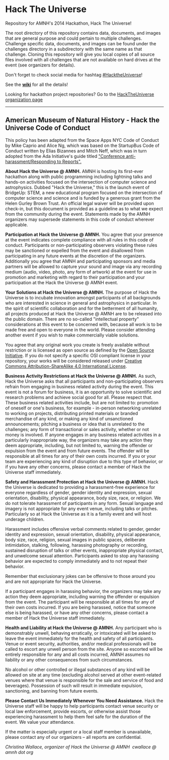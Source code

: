 # Hack The Universe
Repository for AMNH's 2014 Hackathon, Hack The Universe!

The root directory of this repository contains data, documents, and images that are general purpose and could pertain to multiple challenges. Challenge specific data, documents, and images can be found under the challenges directory in a subdirectory with the same name as that challenge. Cloning this repository will give you local copies of all source files involved with all challenges that are not available on hard drives at the event (see organizers for details).

Don't forget to check social media for hashtag [#HacktheUniverse](https://twitter.com/search?f=tweets&vertical=default&q=hacktheuniverse&src=typd)!

See the [**wiki**](https://github.com/amnh/HackTheUniverse/wiki) for all the details!

Looking for hackathon project repositories? Go to the [HackTheUniverse organization page](https://github.com/HackTheUniverse)

___

## American Museum of Natural History - Hack the Universe Code of Conduct

This policy has been adapted from the Space Apps NYC Code of Conduct by Mike Caprio and Alice Ng, which was based on the StartupBus Code of Conduct written by Elias Bizannes and Mitch Neff, which was in turn adopted from the Ada Initiative's guide titled <a href="http://geekfeminism.wikia.com/wiki/Conference_anti-harassment/Responding_to_reports">"Conference anti-harassment/Responding to Reports".</a>

**About Hack the Universe @ AMNH.** AMNH is hosting its first-ever hackathon along with public programming including lightning talks and hands-on activities focused on the intersection of computer science and astrophysics. Dubbed "Hack the Universe," this is the launch event of BridgeUp: STEM, a new educational program focused on the intersection of computer science and science and is funded by a generous grant from the Helen Gurley Brown Trust. An official legal waiver will be provided upon check-in, but this document is provided as a guideline as to what we expect from the community during the event. Statements made by the AMNH organizers may supersede statements in this code of conduct wherever applicable.

**Participation at Hack the Universe @ AMNH.** You agree that your presence at the event indicates complete compliance with all rules in this code of conduct. Participants or non-participating observers violating these rules may be sanctioned or expelled from the event and disallowed from participating in any future events at the discretion of the organizers. Additionally you agree that AMNH and participating sponsors and media partners will be allowed to capture your sound and image via any recording medium (audio, video, photo, any form of artwork) at the event for use in promotion and marketing with regard to their participation and your participation at the Hack the Universe @ AMNH event.

**Your Solutions at Hack the Universe @ AMNH.** The purpose of Hack the Universe is to incubate innovation amongst participants of all backgrounds who are interested in science in general and astrophysics in particular. In the spirit of scientific collaboration and for the betterment of all humanity, all projects produced at Hack the Universe @ AMNH are to be released into the public domain. There are no so-called "intellectual property" considerations at this event to be concerned with, because all work is to be made free and open to everyone in the world. Please consider attending another event if you wish to make commercially viable solutions.

You agree that any original work you create is freely available without restriction or is licensed as open source as defined by the [Open Source Initiative](http://www.opensource.org/docs/osd). If you do not specify a specific OSI compliant license in your repository, your works will be considered released under [Creative Commons Attribution-ShareAlike 4.0 International License](https://creativecommons.org/licenses/by-sa/4.0/).

**Business Activity Restrictions at Hack the Universe @ AMNH.** As such, Hack the Universe asks that all participants and non-participating observers refrain from engaging in business related activity during the event. This event is not a forum for business, it is an opportunity to solve scientific and research problems and achieve social good for all. Please respect that. These business related activities include, but are not limited to: promotion of oneself or one's business, for example - in-person networking unrelated to working on projects, distributing printed materials or branded merchandise of any kind, or making any kind of unsanctioned announcements; pitching a business or idea that is unrelated to the challenges; any form of transactional or sales activity, whether or not money is involved. If anyone engages in any business related activities in a particularly inappropriate way, the organizers may take any action they deem appropriate, including, but not limited to, warning the offender or expulsion from the event and from future events. The offender will be responsible at all times for any of their own costs incurred. If you or your team are experiencing any kind of disruption due to this type of behavior, or if you have any other concerns, please contact a member of Hack the Universe staff immediately.

**Safety and Harassment Protection at Hack the Universe @ AMNH.** Hack the Universe is dedicated to providing a harassment-free experience for everyone regardless of gender, gender identity and expression, sexual orientation, disability, physical appearance, body size, race, or religion. We do not tolerate harassment of participants in any form. Sexual language and imagery is not appropriate for any event venue, including talks or pitches. Particularly so at Hack the Universe as it is a family event and will host underage children.

Harassment includes offensive verbal comments related to gender, gender identity and expression, sexual orientation, disability, physical appearance, body size, race, religion, sexual images in public spaces, deliberate intimidation, stalking, following, harassing photography or recording, sustained disruption of talks or other events, inappropriate physical contact, and unwelcome sexual attention. Participants asked to stop any harassing behavior are expected to comply immediately and to not repeat their behavior.

Remember that exclusionary jokes can be offensive to those around you and are not appropriate for Hack the Universe.

If a participant engages in harassing behavior, the organizers may take any action they deem appropriate, including warning the offender or expulsion from the event. The participant will be responsible at all times for any of their own costs incurred. If you are being harassed, notice that someone else is being harassed, or have any other concerns, please contact a member of Hack the Universe staff immediately.

**Health and Liability at Hack the Universe @ AMNH.** Any participant who is demonstrably unwell, behaving erratically, or intoxicated will be asked to leave the event immediately for the health and safety of all participants. Venue or event security, authorities, and/or medical professionals will be called to escort any unwell person from the site. Anyone so escorted will be entirely responsible for any and all costs incurred, AMNH assumes no liability or any other consequences from such circumstances.

No alcohol or other controlled or illegal substances of any kind will be allowed on site at any time (excluding alcohol served at other event-related venues where that venue is responsible for the sale and service of food and beverages). Possession of such will result in immediate expulsion, sanctioning, and banning from future events.

**Please Contact Us Immediately Whenever You Need Assistance.** Hack the Universe staff will be happy to help participants contact venue security or local law enforcement, provide escorts, or otherwise assist those experiencing harassment to help them feel safe for the duration of the event. We value your attendance.

If the matter is especially urgent or a local staff member is unavailable, please contact any of our organizers – all reports are confidential.

_Christina Wallace, organizer of Hack the Universe @ AMNH  cwallace @ amnh dot org_
